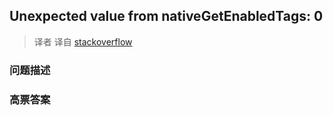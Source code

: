 ## Unexpected value from nativeGetEnabledTags: 0

> 译者 译自 [stackoverflow](http://stackoverflow.com/questions/13416142/unexpected-value-from-nativegetenabledtags-0) 

### 问题描述 

### 高票答案 

